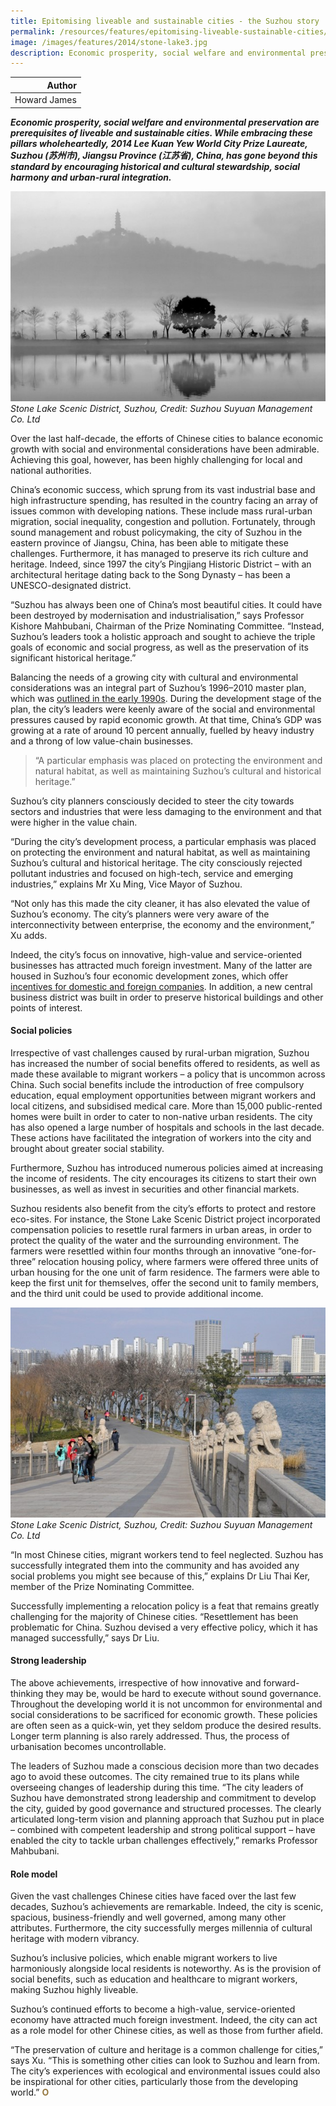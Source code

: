 ```yaml
---
title: Epitomising liveable and sustainable cities - the Suzhou story
permalink: /resources/features/epitomising-liveable-sustainable-cities/
image: /images/features/2014/stone-lake3.jpg
description: Economic prosperity, social welfare and environmental preservation are prerequisites of liveable and sustainable cities. While embracing these pillars wholeheartedly, 2014 Lee Kuan Yew World City Prize Laureate, Suzhou (苏州市), Jiangsu Province (江苏省), China, has gone beyond this standard by encouraging historical and cultural stewardship, social harmony and urban-rural integration.
---
```


| Author |
|---:|
| Howard James |

***Economic prosperity, social welfare and environmental preservation are prerequisites of liveable and sustainable cities. While embracing these pillars wholeheartedly, 2014 Lee Kuan Yew World City Prize Laureate, Suzhou (苏州市), Jiangsu Province (江苏省), China, has gone beyond this standard by encouraging historical and cultural stewardship, social harmony and urban-rural integration.***

![Stone Lake Scenic District](/images/features/2014/stone-lake3.jpg/)*Stone Lake Scenic District, Suzhou, Credit: Suzhou Suyuan Management Co. Ltd*

Over the last half-decade, the efforts of Chinese cities to balance economic growth with social and environmental considerations have been admirable. Achieving this goal, however, has been highly challenging for local and national authorities.

China’s economic success, which sprung from its vast industrial base and high infrastructure spending, has resulted in the country facing an array of issues common with developing nations. These include mass rural-urban migration, social inequality, congestion and pollution. Fortunately, through sound management and robust policymaking, the city of Suzhou in the eastern province of Jiangsu, China, has been able to mitigate these challenges. Furthermore, it has managed to preserve its rich culture and heritage. Indeed, since 1997 the city’s Pingjiang Historic District – with an architectural heritage dating back to the Song Dynasty – has been a UNESCO-designated district.

“Suzhou has always been one of China’s most beautiful cities. It could have been destroyed by modernisation and industrialisation,” says Professor Kishore Mahbubani, Chairman of the Prize Nominating Committee. “Instead, Suzhou’s leaders took a holistic approach and sought to achieve the triple goals of economic and social progress, as well as the preservation of its significant historical heritage.”

Balancing the needs of a growing city with cultural and environmental considerations was an integral part of Suzhou’s 1996–2010 master plan, which was [outlined in the early 1990s](http://www.jchs.harvard.edu/sites/jchs.harvard.edu/files/di_w00-4.pdf). During the development stage of the plan, the city’s leaders were keenly aware of the social and environmental pressures caused by rapid economic growth. At that time, China’s GDP was growing at a rate of around 10 percent annually, fuelled by heavy industry and a throng of low value-chain businesses.

> “A particular emphasis was placed on protecting the environment and natural habitat, as well as maintaining Suzhou’s cultural and historical heritage.”

Suzhou’s city planners consciously decided to steer the city towards sectors and industries that were less damaging to the environment and that were higher in the value chain.

“During the city’s development process, a particular emphasis was placed on protecting the environment and natural habitat, as well as maintaining Suzhou’s cultural and historical heritage. The city consciously rejected pollutant industries and focused on high-tech, service and emerging industries,” explains Mr Xu Ming, Vice Mayor of Suzhou.

“Not only has this made the city cleaner, it has also elevated the value of Suzhou’s economy. The city’s planners were very aware of the interconnectivity between enterprise, the economy and the environment,” Xu adds.

Indeed, the city’s focus on innovative, high-value and service-oriented businesses has attracted much foreign investment. Many of the latter are housed in Suzhou’s four economic development zones, which offer [incentives for domestic and foreign companies](http://www.suzhou.gov.cn/zgszeng/investmentguide/investment8environment/economic8data/201111/t20111103). In addition, a new central business district was built in order to preserve historical buildings and other points of interest.

#### **Social policies**

Irrespective of vast challenges caused by rural-urban migration, Suzhou has increased the number of social benefits offered to residents, as well as made these available to migrant workers – a policy that is uncommon across China. Such social benefits include the introduction of free compulsory education, equal employment opportunities between migrant workers and local citizens, and subsidised medical care. More than 15,000 public-rented homes were built in order to cater to non-native urban residents. The city has also opened a large number of hospitals and schools in the last decade. These actions have facilitated the integration of workers into the city and brought about greater social stability.

Furthermore, Suzhou has introduced numerous policies aimed at increasing the income of residents. The city encourages its citizens to start their own businesses, as well as invest in securities and other financial markets.

Suzhou residents also benefit from the city’s efforts to protect and restore eco-sites. For instance, the Stone Lake Scenic District project incorporated compensation policies to resettle rural farmers in urban areas, in order to protect the quality of the water and the surrounding environment. The farmers were resettled within four months through an innovative “one-for-three” relocation housing policy, where farmers were offered three units of urban housing for the one unit of farm residence. The farmers were able to keep the first unit for themselves, offer the second unit to family members, and the third unit could be used to provide additional income.

![Stone Lake Scenic District](/images/features/2014/stone-lake4.jpg/)*Stone Lake Scenic District, Suzhou, Credit: Suzhou Suyuan Management Co. Ltd*

“In most Chinese cities, migrant workers tend to feel neglected. Suzhou has successfully integrated them into the community and has avoided any social problems you might see because of this,” explains Dr Liu Thai Ker, member of the Prize Nominating Committee.

Successfully implementing a relocation policy is a feat that remains greatly challenging for the majority of Chinese cities. “Resettlement has been problematic for China. Suzhou devised a very effective policy, which it has managed successfully,” says Dr Liu.

#### **Strong leadership**

The above achievements, irrespective of how innovative and forward-thinking they may be, would be hard to execute without sound governance. Throughout the developing world it is not uncommon for environmental and social considerations to be sacrificed for economic growth. These policies are often seen as a quick-win, yet they seldom produce the desired results. Longer term planning is also rarely addressed. Thus, the process of urbanisation becomes uncontrollable.

The leaders of Suzhou made a conscious decision more than two decades ago to avoid these outcomes. The city remained true to its plans while overseeing changes of leadership during this time.
“The city leaders of Suzhou have demonstrated strong leadership and commitment to develop the city, guided by good governance and structured processes. The clearly articulated long-term vision and planning approach that Suzhou put in place – combined with competent leadership and strong political support – have enabled the city to tackle urban challenges effectively,” remarks Professor Mahbubani.

#### **Role model**

Given the vast challenges Chinese cities have faced over the last few decades, Suzhou’s achievements are remarkable. Indeed, the city is scenic, spacious, business-friendly and well governed, among many other attributes. Furthermore, the city successfully merges millennia of cultural heritage with modern vibrancy.

Suzhou’s inclusive policies, which enable migrant workers to live harmoniously alongside local residents is noteworthy. As is the provision of social benefits, such as education and healthcare to migrant workers, making Suzhou highly liveable.

Suzhou’s continued efforts to become a high-value, service-oriented economy have attracted much foreign investment. Indeed, the city can act as a role model for other Chinese cities, as well as those from further afield.

“The preservation of culture and heritage is a common challenge for cities,” says Xu. “This is something other cities can look to Suzhou and learn from. The city’s experiences with ecological and environmental issues could also be inspirational for other cities, particularly those from the developing world.” **<font color="#967942">O</font>**

